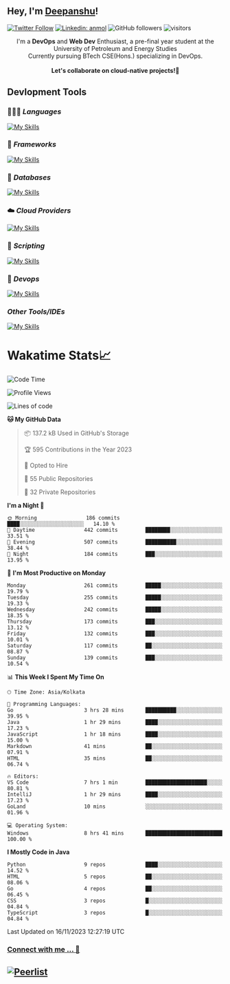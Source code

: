 ## Hey, I'm [Deepanshu](https://bio.link/deepanshgk)!

[![Twitter Follow](https://img.shields.io/twitter/follow/deepanshuurawat?label=Follow)](https://twitter.com/intent/follow?screen_name=deepanshuurawat)
[![Linkedin: anmol](https://img.shields.io/badge/-deepanshu-blue?style=flat-square&logo=Linkedin&logoColor=white&link=https://www.linkedin.com/in/deepanshu-rawat6/)](https://www.linkedin.com/in/deepanshu-rawat6/)
![GitHub followers](https://img.shields.io/github/followers/deepanshu-rawat6?label=Follow&style=social)
![visitors](https://visitor-badge.laobi.icu/badge?page_id=deepanshu-rawat6.deepanshu-rawat6)


<div align="center">
I'm a <b>DevOps</b> and <b>Web Dev</b> Enthusiast, a pre-final year student at the University of Petroleum and Energy Studies <br> Currently pursuing BTech CSE(Hons.) specializing in DevOps.
</div>

<br>

<div align="center">
 <b>Let's collaborate on cloud-native projects!🚀</b>
</div>

## **Devlopment Tools**

### 🧑🏻‍💻 *Languages*
[![My Skills](https://skillicons.dev/icons?i=go,java,py,js,ts,html,css&theme=dark)](https://skillicons.dev)

### 🔎 *Frameworks*
[![My Skills](https://skillicons.dev/icons?i=nodejs,express&theme=dark)](https://skillicons.dev)

### 🛅 *Databases*
[![My Skills](https://skillicons.dev/icons?i=mysql,mongodb,postgres,prisma&theme=dark)](https://skillicons.dev)

### ☁️ *Cloud Providers*
[![My Skills](https://skillicons.dev/icons?i=aws,netlify&theme=dark)](https://skillicons.dev)

### 📜 *Scripting*
[![My Skills](https://skillicons.dev/icons?i=bash&theme=dark)](https://skillicons.dev)

### 👀 *Devops*
[![My Skills](https://skillicons.dev/icons?i=docker,kubernetes,githubactions,jenkins,grafana,prometheus&theme=dark)](https://skillicons.dev)

### *Other Tools/IDEs*
[![My Skills](https://skillicons.dev/icons?i=git,github,vscode,idea,maven&theme=dark)](https://skillicons.dev)

# Wakatime Stats📈

<!--START_SECTION:waka-->
![Code Time](http://img.shields.io/badge/Code%20Time-88%20hrs%2034%20mins-blue)

![Profile Views](http://img.shields.io/badge/Profile%20Views-0-blue)

![Lines of code](https://img.shields.io/badge/From%20Hello%20World%20I%27ve%20Written-1.2%20million%20lines%20of%20code-blue)

**🐱 My GitHub Data** 

> 📦 137.2 kB Used in GitHub's Storage 
 > 
> 🏆 595 Contributions in the Year 2023
 > 
> 💼 Opted to Hire
 > 
> 📜 55 Public Repositories 
 > 
> 🔑 32 Private Repositories 
 > 
**I'm a Night 🦉** 

```text
🌞 Morning                186 commits         ████░░░░░░░░░░░░░░░░░░░░░   14.10 % 
🌆 Daytime                442 commits         ████████░░░░░░░░░░░░░░░░░   33.51 % 
🌃 Evening                507 commits         ██████████░░░░░░░░░░░░░░░   38.44 % 
🌙 Night                  184 commits         ███░░░░░░░░░░░░░░░░░░░░░░   13.95 % 
```
📅 **I'm Most Productive on Monday** 

```text
Monday                   261 commits         █████░░░░░░░░░░░░░░░░░░░░   19.79 % 
Tuesday                  255 commits         █████░░░░░░░░░░░░░░░░░░░░   19.33 % 
Wednesday                242 commits         █████░░░░░░░░░░░░░░░░░░░░   18.35 % 
Thursday                 173 commits         ███░░░░░░░░░░░░░░░░░░░░░░   13.12 % 
Friday                   132 commits         ███░░░░░░░░░░░░░░░░░░░░░░   10.01 % 
Saturday                 117 commits         ██░░░░░░░░░░░░░░░░░░░░░░░   08.87 % 
Sunday                   139 commits         ███░░░░░░░░░░░░░░░░░░░░░░   10.54 % 
```


📊 **This Week I Spent My Time On** 

```text
🕑︎ Time Zone: Asia/Kolkata

💬 Programming Languages: 
Go                       3 hrs 28 mins       ██████████░░░░░░░░░░░░░░░   39.95 % 
Java                     1 hr 29 mins        ████░░░░░░░░░░░░░░░░░░░░░   17.23 % 
JavaScript               1 hr 18 mins        ████░░░░░░░░░░░░░░░░░░░░░   15.00 % 
Markdown                 41 mins             ██░░░░░░░░░░░░░░░░░░░░░░░   07.91 % 
HTML                     35 mins             ██░░░░░░░░░░░░░░░░░░░░░░░   06.74 % 

🔥 Editors: 
VS Code                  7 hrs 1 min         ████████████████████░░░░░   80.81 % 
IntelliJ                 1 hr 29 mins        ████░░░░░░░░░░░░░░░░░░░░░   17.23 % 
GoLand                   10 mins             ░░░░░░░░░░░░░░░░░░░░░░░░░   01.96 % 

💻 Operating System: 
Windows                  8 hrs 41 mins       █████████████████████████   100.00 % 
```

**I Mostly Code in Java** 

```text
Python                   9 repos             ████░░░░░░░░░░░░░░░░░░░░░   14.52 % 
HTML                     5 repos             ██░░░░░░░░░░░░░░░░░░░░░░░   08.06 % 
Go                       4 repos             ██░░░░░░░░░░░░░░░░░░░░░░░   06.45 % 
CSS                      3 repos             █░░░░░░░░░░░░░░░░░░░░░░░░   04.84 % 
TypeScript               3 repos             █░░░░░░░░░░░░░░░░░░░░░░░░   04.84 % 
```




 Last Updated on 16/11/2023 12:27:19 UTC
<!--END_SECTION:waka-->



### [Connect with me ... 💬](https://bio.link/deepanshgk) 
[![Peerlist](https://github-readme-badge.peerlist.io/api/deepanshurawat6?style=social)](https://peerlist.io/deepanshurawat6) 
---

<!--- 
![Snake animation](https://github.com/deepanshu-rawat6/deepanshu-rawat6/blob/output/github-contribution-grid-snake.svg)
---
--->

<!--- 
[![@deepanshurawat6's Holopin board](https://holopin.io/api/user/board?user=deepanshurawat6)](https://holopin.io/@deepanshurawat6)
---
--->

